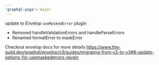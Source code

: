 ```yaml
---
'graphql-yoga': major
---
```


update to Envelop `useMaskedError` plugin

- Removed handleValidationErrors and handleParseErrors
- Renamed formatError to maskError

Checkout envelop docs for more details https://www.the-guild.dev/graphql/envelop/v3/guides/migrating-from-v2-to-v3#8-update-options-for-usemaskederrors-plugin
